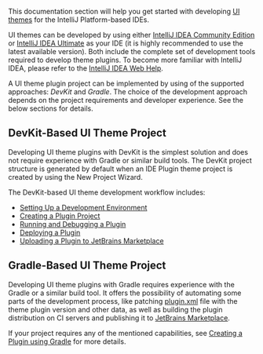 [//]: # (title: Getting Started)

<!-- Copyright 2000-2022 JetBrains s.r.o. and contributors. Use of this source code is governed by the Apache 2.0 license. -->

This documentation section will help you get started with developing [UI themes](types_of_plugins.md#ui-themes) for the IntelliJ Platform-based IDEs.

UI themes can be developed by using either [IntelliJ IDEA Community Edition](https://www.jetbrains.com/idea/download/) or [IntelliJ IDEA Ultimate](https://www.jetbrains.com/idea/download/) as your IDE (it is highly recommended to use the latest available version).
Both include the complete set of development tools required to develop theme plugins.
To become more familiar with IntelliJ IDEA, please refer to the [IntelliJ IDEA Web Help](https://www.jetbrains.com/idea/help/).

A UI theme plugin project can be implemented by using of the supported approaches: _DevKit_ and _Gradle_.
The choice of the development approach depends on the project requirements and developer experience.
See the below sections for details.

## DevKit-Based UI Theme Project

Developing UI theme plugins with DevKit is the simplest solution and does not require experience with Gradle or similar build tools.
The DevKit project structure is generated by default when an IDE Plugin theme project is created by using the New Project Wizard.

The DevKit-based UI theme development workflow includes:

* [Setting Up a Development Environment](setting_up_environment.md)
* [Creating a Plugin Project](creating_plugin_project.md)
* [Running and Debugging a Plugin](running_and_debugging_a_plugin.md)
* [Deploying a Plugin](deploying_plugin.md)
* [Uploading a Plugin to JetBrains Marketplace](publishing_plugin.md#uploading-a-plugin-to-jetbrains-marketplace)

## Gradle-Based UI Theme Project

Developing UI theme plugins with Gradle requires experience with the Gradle or a similar build tool.
It offers the possibility of automating some parts of the development process, like patching <path>[plugin.xml](plugin_configuration_file.md)</path> file with the theme plugin version and other data, as well as building the plugin distribution on CI servers and publishing it to [JetBrains Marketplace](https://plugins.jetbrains.com).

If your project requires any of the mentioned capabilities, see [Creating a Plugin using Gradle](plugins_getting_started.md) for more details.
